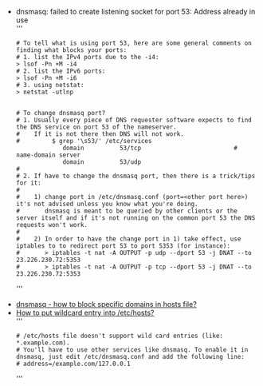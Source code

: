 
<ul>
<li> dnsmasq: failed to create listening socket for port 53: Address already in use </li>
'''

    # To tell what is using port 53, here are some general comments on finding what blocks your ports:
    # 1. list the IPv4 ports due to the -i4:
    > lsof -Pn +M -i4
    # 2. list the IPv6 ports:
    > lsof -Pn +M -i6
    # 3. using netstat:
    > netstat -utlnp


    # To change dnsmasq port?
    # 1. Usually every piece of DNS requester software expects to find the DNS service on port 53 of the nameserver. 
    #    If it is not there then DNS will not work.
    #         $ grep '\s53/' /etc/services 
                 domain          53/tcp                          # name-domain server
                 domain          53/udp
    #  
    # 2. If have to change the dnsmasq port, then there is a trick/tips for it:
    #
    #    1) change port in /etc/dnsmasq.conf (port=<other port here>) it's not advised unless you know what you're doing.
    #       dnsmasq is meant to be queried by other clients or the server itself and if it's not running on the common port 53 the DNS requests won't work.
    #
    #    2) In order to have the change port in 1) take effect, use iptables to to redirect port 53 to port 5353 (for instance):
    #       > iptables -t nat -A OUTPUT -p udp --dport 53 -j DNAT --to 23.226.230.72:5353
    #       > iptables -t nat -A OUTPUT -p tcp --dport 53 -j DNAT --to 23.226.230.72:5353


'''

<li> <a href="https://askubuntu.com/questions/150135/how-to-block-specific-domains-in-hosts-file/150180#150180"> dnsmasq - how to block specific domains in hosts file? </a> </li>

<li> <a href="https://stackoverflow.com/questions/20446930/how-to-put-wildcard-entry-into-etc-hosts"> How to put wildcard entry into /etc/hosts? </a> </li>
'''

    # /etc/hosts file doesn't support wild card entries (like: *.example.com).
    # You'll have to use other services like dnsmasq. To enable it in dnsmasq, just edit /etc/dnsmasq.conf and add the following line:
    # address=/example.com/127.0.0.1

'''

<ul>
